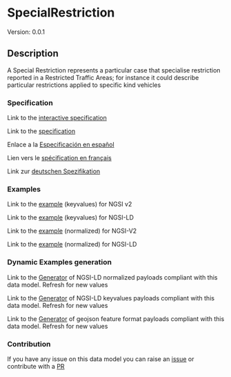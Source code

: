 # SpecialRestriction
Version: 0.0.1

## Description 

A Special Restriction represents a particular case that specialise restriction reported in a Restricted Traffic Areas; for instance it could describe particular restrictions applied to specific kind vehicles
### Specification

Link to the [interactive specification](https://swagger.lab.fiware.org/?url=https://raw.githubusercontent.com/smart-data-models/dataModel.Transportation/master/SpecialRestriction/swagger.yaml)

Link to the [specification](https://github.com/smart-data-models/dataModel.Transportation/blob/master/SpecialRestriction/doc/spec.md)

Enlace a la [Especificación en español](https://github.com/smart-data-models/dataModel.Transportation/blob/master/SpecialRestriction/doc/spec_ES.md)

Lien vers le [spécification en français](https://github.com/smart-data-models/dataModel.Transportation/blob/master/SpecialRestriction/doc/spec_FR.md)

Link zur [deutschen Spezifikation](https://github.com/smart-data-models/dataModel.Transportation/blob/master/SpecialRestriction/doc/spec_DE.md)
### Examples

Link to the [example](https://github.com/smart-data-models/dataModel.Transportation/blob/master/SpecialRestriction/examples/example.json) (keyvalues) for NGSI v2

Link to the [example](https://github.com/smart-data-models/dataModel.Transportation/blob/master/SpecialRestriction/examples/example.jsonld) (keyvalues) for NGSI-LD

Link to the [example](https://github.com/smart-data-models/dataModel.Transportation/blob/master/SpecialRestriction/examples/example-normalized.json) (normalized) for NGSI-V2

Link to the [example](https://github.com/smart-data-models/dataModel.Transportation/blob/master/SpecialRestriction/examples/example-normalized.jsonld) (normalized) for NGSI-LD
### Dynamic Examples generation

Link to the [Generator](https://smartdatamodels.org/extra/ngsi-ld_generator.php?schemaUrl=https://raw.githubusercontent.com/smart-data-models/dataModel.Transportation/master/SpecialRestriction/schema.json&email=info@smartdatamodels.org) of NGSI-LD normalized payloads compliant with this data model. Refresh for new values

Link to the [Generator](https://smartdatamodels.org/extra/ngsi-ld_generator_keyvalues.php?schemaUrl=https://raw.githubusercontent.com/smart-data-models/dataModel.Transportation/master/SpecialRestriction/schema.json&email=info@smartdatamodels.org) of NGSI-LD keyvalues payloads compliant with this data model. Refresh for new values

Link to the [Generator](https://smartdatamodels.org/extra/geojson_features_generator_v1.0.php?schemaUrl=https://raw.githubusercontent.com/smart-data-models/dataModel.Transportation/master/SpecialRestriction/schema.json&email=info@smartdatamodels.org) of geojson feature format payloads compliant with this data model. Refresh for new values
### Contribution

 If you have any issue on this data model you can raise an [issue](https://github.com/smart-data-models/dataModel.Transportation/issues)  or contribute with a [PR](https://github.com/smart-data-models/dataModel.Transportation/pulls)